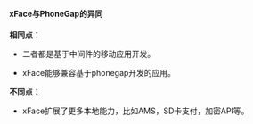 #### xFace与PhoneGap的异同

**相同点：**

* 二者都是基于中间件的移动应用开发。

* xFace能够兼容基于phonegap开发的应用。

**不同点：**

* xFace扩展了更多本地能力，比如AMS，SD卡支付，加密API等。 